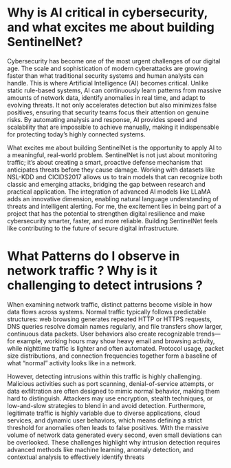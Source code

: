 # Why is AI critical in cybersecurity, and what excites me about building SentinelNet?

Cybersecurity has become one of the most urgent challenges of our digital age. The scale and sophistication of modern cyberattacks are growing faster than what traditional security systems and human analysts can handle. This is where Artificial Intelligence (AI) becomes critical. Unlike static rule-based systems, AI can continuously learn patterns from massive amounts of network data, identify anomalies in real time, and adapt to evolving threats. It not only accelerates detection but also minimizes false positives, ensuring that security teams focus their attention on genuine risks. By automating analysis and response, AI provides speed and scalability that are impossible to achieve manually, making it indispensable for protecting today’s highly connected systems.

What excites me about building SentinelNet is the opportunity to apply AI to a meaningful, real-world problem. SentinelNet is not just about monitoring traffic; it’s about creating a smart, proactive defense mechanism that anticipates threats before they cause damage. Working with datasets like NSL-KDD and CICIDS2017 allows us to train models that can recognize both classic and emerging attacks, bridging the gap between research and practical application. The integration of advanced AI models like LLaMA adds an innovative dimension, enabling natural language understanding of threats and intelligent alerting. For me, the excitement lies in being part of a project that has the potential to strengthen digital resilience and make cybersecurity smarter, faster, and more reliable. Building SentinelNet feels like contributing to the future of secure digital infrastructure.

# What Patterns do I observe in network traffic ? Why is it challenging to detect intrusions ?

When examining network traffic, distinct patterns become visible in how data flows across systems. Normal traffic typically follows predictable structures: web browsing generates repeated HTTP or HTTPS requests, DNS queries resolve domain names regularly, and file transfers show larger, continuous data packets. User behaviors also create recognizable trends—for example, working hours may show heavy email and browsing activity, while nighttime traffic is lighter and often automated. Protocol usage, packet size distributions, and connection frequencies together form a baseline of what “normal” activity looks like in a network.

However, detecting intrusions within this traffic is highly challenging. Malicious activities such as port scanning, denial-of-service attempts, or data exfiltration are often designed to mimic normal behavior, making them hard to distinguish. Attackers may use encryption, stealth techniques, or low-and-slow strategies to blend in and avoid detection. Furthermore, legitimate traffic is highly variable due to diverse applications, cloud services, and dynamic user behaviors, which means defining a strict threshold for anomalies often leads to false positives. With the massive volume of network data generated every second, even small deviations can be overlooked. These challenges highlight why intrusion detection requires advanced methods like machine learning, anomaly detection, and contextual analysis to effectively identify threats